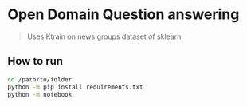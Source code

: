 # Open Domain Question answering

> Uses Ktrain on news groups dataset of sklearn

## How to run

```bash
cd /path/to/folder
python -m pip install requirements.txt
python -m notebook
```
